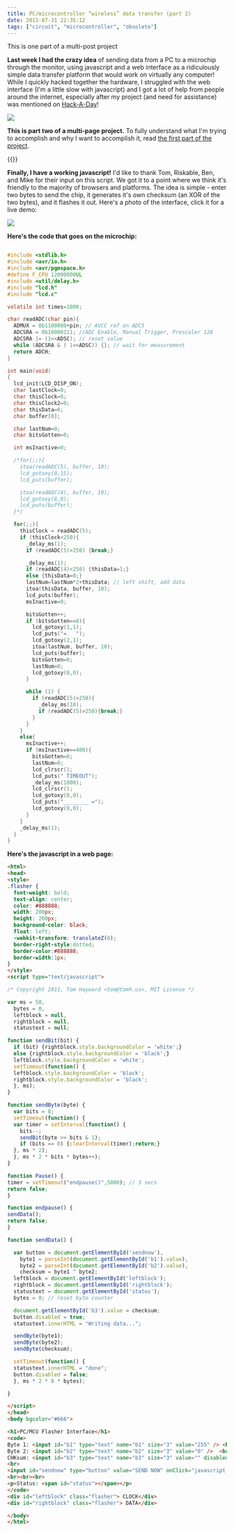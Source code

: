 ```yaml
---
title: PC/microcontroller “wireless” data transfer (part 2)
date: 2011-07-31 22:35:12
tags: ["circuit", "microcontroller", "obsolete"]
---
```




This is one part of a multi-post project

__Last week I had the crazy idea__ of sending data from a PC to a microchip through the monitor, using javascript and a web interface as a ridiculously simple data transfer platform that would work on virtually any computer! While I quickly hacked together the hardware, I struggled with the web interface (I'm a little slow with javascript) and I got a lot of help from people around the internet, especially after my project (and need for assistance) was mentioned on [Hack-A-Day](http://hackaday.com/2011/07/28/microcontroller-communications-using-flashing-lights/)!


<div class="text-center img-border">

![](https://swharden.com/static/2011/07/31/DSCN1657.jpg)

</div>

__This is part two of a multi-page project.__ To fully understand what I'm trying to accomplish and why I want to accomplish it, read [the first part of the project](http://www.swharden.com/blog/2011-07-26-pcmicrocontroller-wireless-data-transfer/).

{{<youtube wMHR3j4EDQ4>}}

__Finally, I have a working javascript!__ I'd like to thank Tom, Riskable, Ben, and Mike for their input on this script. We got it to a point where we think it's friendly to the majority of browsers and platforms. The idea is simple - enter two bytes to send the chip, it generates it's own checksum (an XOR of the two bytes), and it flashes it out. Here's a photo of the interface, click it for a live demo:


<div class="text-center img-border">

![](https://swharden.com/static/2011/07/31/flasher_interface.jpg)

</div>

<strong>Here's the code that goes on the microchip:</strong>

```c

#include <stdlib.h>
#include <avr/io.h>
#include <avr/pgmspace.h>
#define F_CPU 12000000UL
#include <util/delay.h>
#include "lcd.h"
#include "lcd.c"

volatile int times=1000;

char readADC(char pin){
  ADMUX = 0b1100000+pin; // AVCC ref on ADC5
  ADCSRA = 0b10000111; //ADC Enable, Manual Trigger, Prescaler 128
  ADCSRA |= (1<<ADSC); // reset value
  while (ADCSRA & ( 1<<ADSC)) {}; // wait for measurement
  return ADCH;
}

int main(void)
{
  lcd_init(LCD_DISP_ON);
  char lastClock=0;
  char thisClock=0;
  char thisClock2=0;
  char thisData=0;
  char buffer[8];

  char lastNum=0;
  char bitsGotten=0;

  int msInactive=0;

  /*for(;;){
    itoa(readADC(5), buffer, 10);
    lcd_gotoxy(0,15);
    lcd_puts(buffer);

    itoa(readADC(4), buffer, 10);
    lcd_gotoxy(8,0);
    lcd_puts(buffer);
  }*/

  for(;;){
    thisClock = readADC(5);
    if (thisClock<250){
      _delay_ms(1);
      if (readADC(5)>250) {break;}

      _delay_ms(1);
      if (readADC(4)<250) {thisData=1;}
      else {thisData=0;}
      lastNum=lastNum*2+thisData; // left shift, add data
      itoa(thisData, buffer, 10);
      lcd_puts(buffer);
      msInactive=0;

      bitsGotten++;
      if (bitsGotten==8){
        lcd_gotoxy(1,1);
        lcd_puts("=   ");
        lcd_gotoxy(2,1);
        itoa(lastNum, buffer, 10);
        lcd_puts(buffer);
        bitsGotten=0;
        lastNum=0;
        lcd_gotoxy(0,0);
      }

      while (1) {
        if (readADC(5)>250){
          _delay_ms(10);
          if (readADC(5)>250){break;}
        }
      }
    }
    else{
      msInactive++;
      if (msInactive==400){
        bitsGotten=0;
        lastNum=0;
        lcd_clrscr();
        lcd_puts(" TIMEOUT");
        _delay_ms(1000);
        lcd_clrscr();
        lcd_gotoxy(0,0);
        lcd_puts("________ =");
        lcd_gotoxy(0,0);
      }
    }
    _delay_ms(1);
  }
}
```

<strong>Here's the javascript in a web page:</strong>

```html
<html>
<head>
<style>
.flasher {
  font-weight: bold;
  text-align: center;
  color: #888888;
  width: 200px;
  height: 200px;
  background-color: black;
  float: left;
  -webkit-transform: translateZ(0);
  border-right-style:dotted;
  border-color:#888888;
  border-width:1px;
}
</style>
<script type="text/javascript">

/* Copyright 2011, Tom Hayward <tom@tomh.us>, MIT License */

var ms = 50,
  bytes = 0,
  leftblock = null,
  rightblock = null,
  statustext = null;

function sendBit(bit) {
  if (bit) {rightblock.style.backgroundColor = 'white';}
  else {rightblock.style.backgroundColor = 'black';}
  leftblock.style.backgroundColor = 'white';
  setTimeout(function() {
  leftblock.style.backgroundColor = 'black';
  rightblock.style.backgroundColor = 'black';
  }, ms);
}

function sendByte(byte) {
  var bits = 8;
  setTimeout(function() {
  var timer = setInterval(function() {
    bits--;
    sendBit(byte >> bits & 1);
    if (bits == 0) {clearInterval(timer);return;}
  }, ms * 2);
  }, ms * 2 * bits * bytes++);
}

function Pause() {
timer = setTimeout("endpause()",5000); // 3 secs
return false;
}

function endpause() {
sendData();
return false;
}

function sendData() {

  var button = document.getElementById('sendnow'),
    byte1 = parseInt(document.getElementById('b1').value),
    byte2 = parseInt(document.getElementById('b2').value),
    checksum = byte1 ^ byte2;
  leftblock = document.getElementById('leftblock');
  rightblock = document.getElementById('rightblock');
  statustext = document.getElementById('status');
  bytes = 0; // reset byte counter

  document.getElementById('b3').value = checksum;
  button.disabled = true;
  statustext.innerHTML = "Writing data...";

  sendByte(byte1);
  sendByte(byte2);
  sendByte(checksum);

  setTimeout(function() {
  statustext.innerHTML = "done";
  button.disabled = false;
  }, ms * 2 * 8 * bytes);

}

</script>
</head>
<body bgcolor="#666">

<h1>PC/MCU Flasher Interface</h1>
<code>
Byte 1: <input id="b1" type="text" name="b1" size="3" value="255" /> <br>
Byte 2: <input id="b2" type="text" name="b2" size="3" value="0" />  <br>
CHKsum: <input id="b3" type="text" name="b3" size="3" value="" disabled="disabled" />  <br>
<br>
<input id="sendnow" type="button" value="SEND NOW" onClick="javascript:Pause();" />
<br><br><br>
<p>Status: <span id="status"></span></p>
</code>
<div id="leftblock" class="flasher"> CLOCK</div>
<div id="rightblock" class="flasher"> DATA</div>

</body>
</html>
```